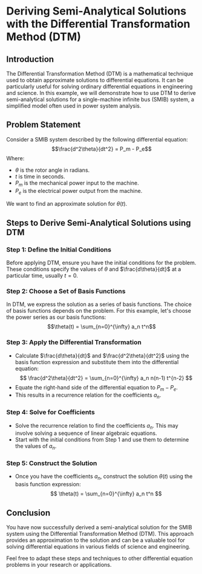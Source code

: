 # Deriving Semi-Analytical Solutions with the Differential Transformation Method (DTM)

## Introduction
The Differential Transformation Method (DTM) is a mathematical technique used to obtain approximate solutions to differential equations. It can be particularly useful for solving ordinary differential equations in engineering and science. In this example, we will demonstrate how to use DTM to derive semi-analytical solutions for a single-machine infinite bus (SMIB) system, a simplified model often used in power system analysis.

## Problem Statement
Consider a SMIB system described by the following differential equation:
$$\frac{d^2\theta}{dt^2} = P_m - P_e$$
Where:
- $\theta$ is the rotor angle in radians.
- $t$ is time in seconds.
- $P_m$ is the mechanical power input to the machine.
- $P_e$ is the electrical power output from the machine.

We want to find an approximate solution for $\theta(t)$.

## Steps to Derive Semi-Analytical Solutions using DTM

### Step 1: Define the Initial Conditions
Before applying DTM, ensure you have the initial conditions for the problem. These conditions specify the values of $\theta$ and $\frac{d\theta}{dt}$ at a particular time, usually $t=0$.

### Step 2: Choose a Set of Basis Functions
In DTM, we express the solution as a series of basis functions. The choice of basis functions depends on the problem. For this example, let's choose the power series as our basis functions:
$$\theta(t) = \sum_{n=0}^{\infty} a_n t^n$$

### Step 3: Apply the Differential Transformation
- Calculate $\frac{d\theta}{dt}$ and $\frac{d^2\theta}{dt^2}$ using the basis function expression and substitute them into the differential equation:
  $$  \frac{d^2\theta}{dt^2} = \sum_{n=0}^{\infty} a_n n(n-1) t^{n-2}  $$
- Equate the right-hand side of the differential equation to $P_m - P_e$.
- This results in a recurrence relation for the coefficients $a_n$.

### Step 4: Solve for Coefficients
- Solve the recurrence relation to find the coefficients $a_n$. This may involve solving a sequence of linear algebraic equations.
- Start with the initial conditions from Step 1 and use them to determine the values of $a_n$.

### Step 5: Construct the Solution
- Once you have the coefficients $a_n$, construct the solution $\theta(t)$ using the basis function expression:
  $$  \theta(t) = \sum_{n=0}^{\infty} a_n t^n  $$

## Conclusion
You have now successfully derived a semi-analytical solution for the SMIB system using the Differential Transformation Method (DTM). This approach provides an approximation to the solution and can be a valuable tool for solving differential equations in various fields of science and engineering.

Feel free to adapt these steps and techniques to other differential equation problems in your research or applications.
